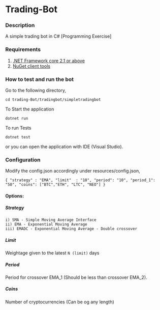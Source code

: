 # Trading-Bot

### Description
A simple trading bot in C# [Programming Exercise]

### Requirements

1. [.NET Framework core 2.1 or above](https://www.microsoft.com/net/download)
2. [NuGet client tools](https://www.microsoft.com/en-us/nuget/install-nuget-client-tools)

### How to test and run the bot

Go to the following directory,

`cd trading-Bot/tradingbot/simpletradingbot`

To Start the application

 `dotnet run`
 
To run Tests

 `dotnet test`
 
or you can open the application with IDE (Visual Studio).


### Configuration 

Modify the config.json accordingly under resources/config.json,

`{
    "strategy" : "EMA",
    "limit"  : "10",
    "period": "10",
    "period_1": "50",
    "coins": ["BTC","ETH", "LTC", "NEO"] }`
  
 #### Options:
 ##### Strategy
    i) SMA - Simple Moving Average Interface
    ii) EMA - Exponential Moving Average
    iii) EMADC - Exponential Moving Average - Double crossover
    
 ##### Limit
  Weightage given to the latest `N (limit)` days
  
 ##### Period
  
  Period for crossover EMA_1 (Should be less than crossover EMA_2).
  
 ##### Coins
  
  Number of cryptocurrencies (Can be og any length)
    
 
 
